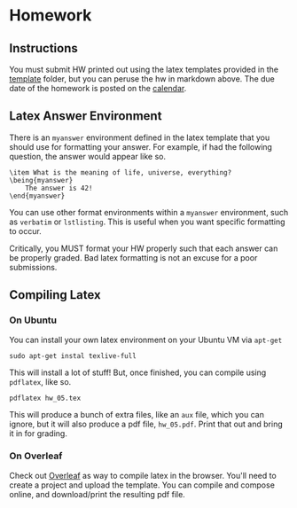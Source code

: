 # Homework


## Instructions

You must submit HW printed out using the latex templates provided in the
[template](templates) folder, but you can peruse the hw in markdown above. The
due date of the homework is posted on the [calendar](calendar.md).

## Latex Answer Environment

There is an `myanswer` environment defined in the latex template that you should
use for formatting your answer. For example, if had the following question, the
answer would appear like so.

```{.latex}
\item What is the meaning of life, universe, everything?
\being{myanswer}
    The answer is 42!
\end{myanswer}
```

You can use other format environments within a `myanswer` environment, such as
`verbatim` or `lstlisting`. This is useful when you want specific formatting to
occur.

Critically, you MUST format your HW properly such that each answer can be
properly graded. Bad latex formatting is not an excuse for a poor submissions.

## Compiling Latex 

### On Ubuntu

You can install your own latex environment on your Ubuntu VM via `apt-get`

```
sudo apt-get instal texlive-full
```

This will install a lot of stuff! But, once finished, you can compile using
`pdflatex`, like so. 

```
pdflatex hw_05.tex
```

This will produce a bunch of extra files, like an `aux` file, which you can
ignore, but it will also produce a pdf file, `hw_05.pdf`. Print that out and
bring it in for grading.

### On Overleaf

Check out [Overleaf](https://overleaf.com) as way to compile latex in the
browser. You'll need to create a project and upload the template. You can
compile and compose online, and download/print the resulting pdf file.







